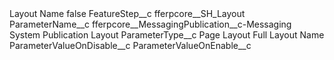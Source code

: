 <?xml version="1.0" encoding="UTF-8"?>
<CustomMetadata xmlns="http://soap.sforce.com/2006/04/metadata" xmlns:xsi="http://www.w3.org/2001/XMLSchema-instance" xmlns:xsd="http://www.w3.org/2001/XMLSchema">
    <label>Layout Name</label>
    <protected>false</protected>
    <values>
        <field>FeatureStep__c</field>
        <value xsi:type="xsd:string">fferpcore__SH_Layout</value>
    </values>
    <values>
        <field>ParameterName__c</field>
        <value xsi:type="xsd:string">fferpcore__MessagingPublication__c-Messaging System Publication Layout</value>
    </values>
    <values>
        <field>ParameterType__c</field>
        <value xsi:type="xsd:string">Page Layout Full Layout Name</value>
    </values>
    <values>
        <field>ParameterValueOnDisable__c</field>
        <value xsi:nil="true"/>
    </values>
    <values>
        <field>ParameterValueOnEnable__c</field>
        <value xsi:nil="true"/>
    </values>
</CustomMetadata>
